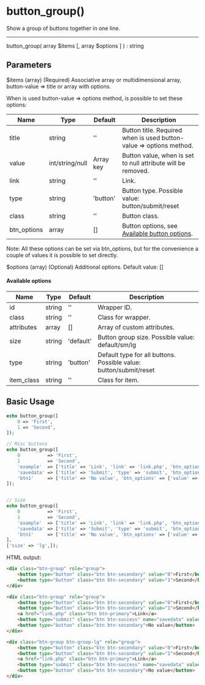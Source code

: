 # button_group()

Show a group of buttons together in one line.

---

button_group( array $items [, array $options ] ) : string

## Parameters

$items (array) (Required) Associative array or multidimensional array, button-value => title or array with options.

When is used button-value => options method, is possible to set these options:

| Name        | Type            | Default   | Description                                                         |
|-------------|-----------------|-----------|---------------------------------------------------------------------|
| title       | string          | ''        | Button title. Required when is used button-value => options method. |
| value       | int/string/null | Array key | Button value, when is set to null attribute will be removed.        |
| link        | string          | ''        | Link.                                                               |                                         |
| type        | string          | 'button'  | Button type. Possible value: button/submit/reset                    |
| class       | string          | ''        | Button class.                                                       |
| btn_options | array           | []        | Button options, see [Available button options](button.md).          |

Note: All these options can be set via btn_options, but for the convenience a couple of values it is possible to set directly.

$options (array) (Optional) Additional options. Default value: []

#### Available options

| Name       | Type   | Default   | Description                                                       |
|------------|--------|-----------|-------------------------------------------------------------------|
| id         | string | ''        | Wrapper ID.                                                       |
| class      | string | ''        | Class for wrapper.                                                |
| attributes | array  | []        | Array of custom attributes.                                       |
| size       | string | 'default' | Button group size. Possible value: default/sm/lg                  |
| type       | string | 'button'  | Default type for all buttons. Possible value: button/submit/reset |
| item_class | string | ''        | Class for item.                                                   |

## Basic Usage

```php
echo button_group([
    0 => 'First',
    1 => 'Second',
]);

// Misc buttons
echo button_group([
    0          => 'First',
    1          => 'Second',
    'example'  => ['title' => 'Link', 'link' => 'link.php', 'btn_options' => ['color' => 'primary']],
    'savedata' => ['title' => 'Submit', 'type' => 'submit', 'btn_options' => ['color' => 'success', 'name' => 'savedata']],
    'btn1'     => ['title' => 'No value', 'btn_options' => ['value' => null]],
]);


// Size
echo button_group([
    0          => 'First',
    1          => 'Second',
    'example'  => ['title' => 'Link', 'link' => 'link.php', 'btn_options' => ['color' => 'primary']],
    'savedata' => ['title' => 'Submit', 'type' => 'submit', 'btn_options' => ['color' => 'success', 'name' => 'savedata']],
    'btn1'     => ['title' => 'No value', 'btn_options' => ['value' => null]],
],
['size' => 'lg',]);
```

HTML output:

```html
<div class="btn-group" role="group">
    <button type="button" class="btn btn-secondary" value="0">First</button>
    <button type="button" class="btn btn-secondary" value="1">Second</button>
</div>
```

```html
<div class="btn-group" role="group">
    <button type="button" class="btn btn-secondary" value="0">First</button>
    <button type="button" class="btn btn-secondary" value="1">Second</button>
    <a href="link.php" class="btn btn-primary">Link</a>
    <button type="submit" class="btn btn-success" name="savedata" value="savedata">Submit</button>
    <button type="button" class="btn btn-secondary">No value</button>
</div>
```

```html
<div class="btn-group btn-group-lg" role="group">
    <button type="button" class="btn btn-secondary" value="0">First</button>
    <button type="button" class="btn btn-secondary" value="1">Second</button>
    <a href="link.php" class="btn btn-primary">Link</a>
    <button type="submit" class="btn btn-success" name="savedata" value="savedata">Submit</button>
    <button type="button" class="btn btn-secondary">No value</button>
</div>
```
